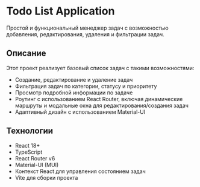 # Todo List Application

Простой и функциональный менеджер задач с возможностью добавления, редактирования, удаления и фильтрации задач.

## Описание

Этот проект реализует базовый список задач с такими возможностями:

- Создание, редактирование и удаление задач  
- Фильтрация задач по категории, статусу и приоритету  
- Просмотр подробной информации по задаче  
- Роутинг с использованием React Router, включая динамические маршруты и модальные окна для редактирования/создания задач  
- Адаптивный дизайн с использованием Material-UI  

## Технологии

- React 18+  
- TypeScript  
- React Router v6  
- Material-UI (MUI)  
- Контекст React для управления состоянием задач  
- Vite для сборки проекта  
